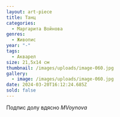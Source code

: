 ```yaml
---
layout: art-piece
title: Танц
categories:
  - Маргарита Войнова
genres:
  - Живопис
year: "-"
tags:
  - Акварел
size: 21,5х14 см
thumbnail: /images/uploads/image-060.jpg
gallery:
  - image: /images/uploads/image-060.jpg
date: 2024-03-20T16:12:24.685Z
sold: false
---
```

Подпис долу вдясно *MVoynova*
